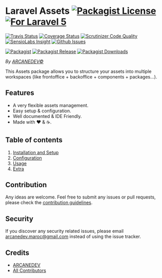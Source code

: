 # Laravel Assets [![Packagist License][badge_license]](LICENSE.md) [![For Laravel 5][badge_laravel]][link-github-repo]

[![Travis Status][badge_build]][link-travis]
[![Coverage Status][badge_coverage]][link-scrutinizer]
[![Scrutinizer Code Quality][badge_quality]][link-scrutinizer]
[![SensioLabs Insight][badge_insight]][link-insight]
[![Github Issues][badge_issues]][link-github-issues]

[![Packagist][badge_package]][link-packagist]
[![Packagist Release][badge_release]][link-packagist]
[![Packagist Downloads][badge_downloads]][link-packagist]

*By [ARCANEDEV&copy;](http://www.arcanedev.net/)*

This Assets package allows you to structure your assets into multiple workspaces (like frontoffice + backoffice + components + packages&hellip;).

## Features

  * A very flexible assets management.
  * Easy setup &amp; configuration.
  * Well documented &amp; IDE Friendly.
  * Made with :heart: &amp; :coffee:.

## Table of contents

  1. [Installation and Setup](_docs/1-Installation-and-Setup.md)
  2. [Configuration](_docs/2-Configuration.md)
  3. [Usage](_docs/3-Usage.md)
  4. [Extra](_docs/4-Extra.md)

## Contribution

Any ideas are welcome. Feel free to submit any issues or pull requests, please check the [contribution guidelines](CONTRIBUTING.md).

## Security

If you discover any security related issues, please email arcanedev.maroc@gmail.com instead of using the issue tracker.

## Credits

  - [ARCANEDEV][link-author]
  - [All Contributors][link-contributors]

[badge_laravel]:      https://img.shields.io/badge/For%20Laravel-5.7-orange.svg?style=flat-square
[badge_license]:      https://img.shields.io/packagist/l/arcanedev/laravel-assets.svg?style=flat-square
[badge_build]:        https://img.shields.io/travis/ARCANEDEV/LaravelAssets.svg?style=flat-square
[badge_coverage]:     https://img.shields.io/scrutinizer/coverage/g/ARCANEDEV/LaravelAssets.svg?style=flat-square
[badge_quality]:      https://img.shields.io/scrutinizer/g/ARCANEDEV/LaravelAssets.svg?style=flat-square
[badge_insight]:      https://img.shields.io/sensiolabs/i/7e64bd56-73d5-4a3e-9114-abf6abdc65e7.svg?style=flat-square
[badge_issues]:       https://img.shields.io/github/issues/ARCANEDEV/LaravelAssets.svg?style=flat-square
[badge_package]:      https://img.shields.io/badge/package-arcanedev/laravel--assets-blue.svg?style=flat-square
[badge_release]:      https://img.shields.io/packagist/v/arcanedev/laravel-assets.svg?style=flat-square
[badge_downloads]:    https://img.shields.io/packagist/dt/arcanedev/laravel-assets.svg?style=flat-square

[link-author]:        https://github.com/arcanedev-maroc
[link-github-repo]:   https://github.com/ARCANEDEV/LaravelAssets
[link-github-issues]: https://github.com/ARCANEDEV/LaravelAssets/issues
[link-contributors]:  https://github.com/ARCANEDEV/LaravelAssets/graphs/contributors
[link-packagist]:     https://packagist.org/packages/arcanedev/laravel-assets
[link-travis]:        https://travis-ci.org/ARCANEDEV/LaravelAssets
[link-scrutinizer]:   https://scrutinizer-ci.com/g/ARCANEDEV/LaravelAssets/?branch=master
[link-insight]:       https://insight.sensiolabs.com/projects/7e64bd56-73d5-4a3e-9114-abf6abdc65e7
